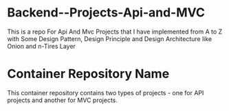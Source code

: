 # Backend--Projects-Api-and-MVC
This is a repo For Api And Mvc Projects that I have implemented from A to Z with Some Design Pattern, Design Principle and Design Architecture like Onion and n-Tires Layer
# Container Repository Name
This container repository contains two types of projects - one for API projects and another for MVC projects.



